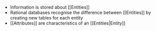 - Information is stored about [[Entities]]
- Rational databases recognise the difference between [[Entities]] by creating new tables for each entity
- [[Attributes]] are characteristics of an [[Entities|Entity]]